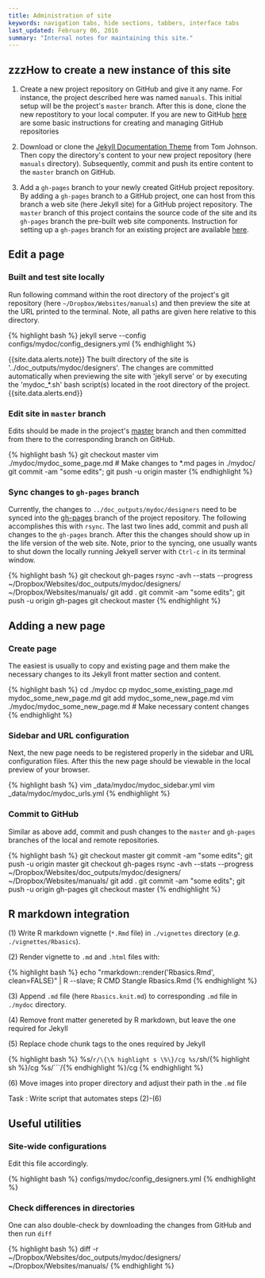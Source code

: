 ```yaml
---
title: Administration of site
keywords: navigation tabs, hide sections, tabbers, interface tabs
last_updated: February 06, 2016
summary: "Internal notes for maintaining this site."
---
```


## zzzHow to create a new instance of this site

1. Create a new project repository on GitHub and give it any name. For instance, the project 
described here was named `manuals`. This initial setup will be the project's `master` branch. After this is done, clone the new repostitory to your 
local computer. If you are new to GitHub [here](https://guides.github.com/activities/hello-world/) are some basic instructions for creating 
and managing GitHub repositories

2. Download or clone the [Jekyll Documentation Theme](https://github.com/tomjohnson1492/documentation-theme-jekyll)
from Tom Johnson. Then copy the directory's content to your new project repository (here `manuals` directory).
Subsequently, commit and push its entire content to the `master` branch on GitHub.

3. Add a `gh-pages` branch to your newly created GitHub project repository.
By adding a `gh-pages` branch to a GitHub project, one can host from this branch 
a web site (here Jekyll site) for a GitHub project repository. The `master` branch of this
project contains the source code of the site and its `gh-pages` branch the pre-built web 
site components. Instruction for setting up a `gh-pages` branch for an existing project 
are available [here](https://help.github.com/articles/creating-project-pages-manually/).

## Edit a page

### Built and test site locally
Run following command within the root directory of the project's git repository
(here `~/Dropbox/Websites/manuals`) and then preview the site at the URL
printed to the terminal. Note, all paths are given here relative to this
directory.

{% highlight bash %}
jekyll serve --config configs/mydoc/config_designers.yml
{% endhighlight %}

{{site.data.alerts.note}} 
The built directory of the site is '../doc_outputs/mydoc/designers'. The changes are 
committed automatically when previewing the site with 'jekyll serve' or by executing the 'mydoc_*.sh' bash 
script(s) located in the root directory of the project.
{{site.data.alerts.end}}

### Edit site in `master` branch
Edits should be made in the project's [master](https://github.com/tgirke/manuals/tree/master) 
branch and then committed from there to the corresponding branch on GitHub.

{% highlight bash %}
git checkout master
vim ./mydoc/mydoc_some_page.md # Make changes to *.md pages in ./mydoc/
git commit -am "some edits"; git push -u origin master
{% endhighlight %}

### Sync changes to `gh-pages` branch
Currently, the changes to `../doc_outputs/mydoc/designers` need to be synced into the 
[gh-pages](https://github.com/tgirke/manuals/tree/gh-pages) branch of the project repository. The following accomplishes this with
`rsync`. The last two lines add, commit and push all changes to the `gh-pages` branch.
After this the changes should show up in the life version of the web site. Note, prior to
the syncing, one usually wants to shut down the locally running Jekyell server with
`Ctrl-c` in its terminal window.

{% highlight bash %}
git checkout gh-pages
rsync -avh --stats --progress ~/Dropbox/Websites/doc_outputs/mydoc/designers/ ~/Dropbox/Websites/manuals/
git add .
git commit -am "some edits"; git push -u origin gh-pages
git checkout master
{% endhighlight %}


## Adding a new page

### Create page
The easiest is usually to copy and existing page and them make the necessary changes
to its Jekyll front matter section and content.

{% highlight bash %}
cd ./mydoc
cp mydoc_some_existing_page.md mydoc_some_new_page.md
git add mydoc_some_new_page.md 
vim ./mydoc/mydoc_some_new_page.md # Make necessary content changes
{% endhighlight %}

### Sidebar and URL configuration
Next, the new page needs to be registered properly in the sidebar and URL configuration 
files. After this the new page should be viewable in the local preview of your browser.

{% highlight bash %}
vim _data/mydoc/mydoc_sidebar.yml
vim _data/mydoc/mydoc_urls.yml
{% endhighlight %}

### Commit to GitHub
Similar as above add, commit and push changes to the `master` and `gh-pages` branches 
of the local and remote repositories.

{% highlight bash %}
git checkout master
git commit -am "some edits"; git push -u origin master
git checkout gh-pages
rsync -avh --stats --progress ~/Dropbox/Websites/doc_outputs/mydoc/designers/ ~/Dropbox/Websites/manuals/
git add .
git commit -am "some edits"; git push -u origin gh-pages
git checkout master
{% endhighlight %}

## R markdown integration

(1) Write R markdown vignette (`*.Rmd` file) in `./vignettes` directory (*e.g.* `./vignettes/Rbasics`).

(2) Render vignette to `.md` and `.html` files with:

{% highlight bash %}
echo "rmarkdown::render('Rbasics.Rmd', clean=FALSE)" | R --slave; R CMD Stangle Rbasics.Rmd
{% endhighlight %}

(3) Append `.md` file (here `Rbasics.knit.md`) to corresponding `.md` file in `./mydoc` directory.

(4) Remove front matter genereted by R markdown, but leave the one required for Jekyll

(5) Replace chode chunk tags to the ones required by Jekyll

{% highlight bash %}
%s/```r/\{\% highlight s \%\}/cg
%s/```sh/\{\% highlight sh \%\}/cg
%s/```/\{\% endhighlight \%\}/cg
{% endhighlight %}

(6) Move images into proper directory and adjust their path in the `.md` file

Task
: Write script that automates steps (2)-(6)

## Useful utilities

### Site-wide configurations
Edit this file accordingly.

{% highlight bash %}
configs/mydoc/config_designers.yml
{% endhighlight %}

### Check differences in directories
One can also double-check by downloading the changes from GitHub and then run `diff`

{% highlight bash %}
diff -r ~/Dropbox/Websites/doc_outputs/mydoc/designers/ ~/Dropbox/Websites/manuals/
{% endhighlight %}




